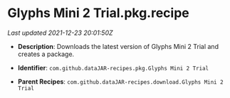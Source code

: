 # Glyphs Mini 2 Trial.pkg.recipe

_Last updated 2021-12-23 20:01:50Z_

- **Description**: Downloads the latest version of Glyphs Mini 2 Trial and creates a package.

- **Identifier**: `com.github.dataJAR-recipes.pkg.Glyphs Mini 2 Trial`

- **Parent Recipes**: `com.github.dataJAR-recipes.download.Glyphs Mini 2 Trial`
